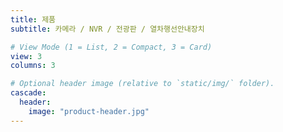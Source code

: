 ```yaml
---
title: 제품
subtitle: 카메라 / NVR / 전광판 / 열차행선안내장치

# View Mode (1 = List, 2 = Compact, 3 = Card)
view: 3
columns: 3

# Optional header image (relative to `static/img/` folder).
cascade:
  header:
    image: "product-header.jpg"
---
```

